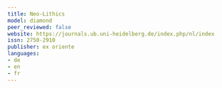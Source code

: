 ```yaml
---
title: Neo-Lithics
model: diamond
peer_reviewed: false
website: https://journals.ub.uni-heidelberg.de/index.php/nl/index
issn: 2750-2910
publisher: ex oriente
languages:
- de
- en
- fr
---
```

